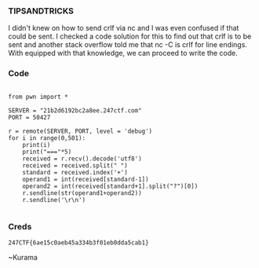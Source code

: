### TIPSANDTRICKS 

I didn't knew on how to send crlf via nc and I was even confused if that could be sent.
I checked a code solution for this to find out that crlf is to be sent and another stack overflow told me that
nc -C is crlf for line endings. 
With equipped with that knowledge, we can proceed to write the code.

### Code
```python3

from pwn import *

SERVER = "21b2d6192bc2a8ee.247ctf.com"
PORT = 50427

r = remote(SERVER, PORT, level = 'debug')
for i in range(0,501):
    print(i)
    print("==="*5)
    received = r.recv().decode('utf8')
    received = received.split(" ")
    standard = received.index('+')
    operand1 = int(received[standard-1])
    operand2 = int(received[standard+1].split("?")[0])
    r.sendline(str(operand1+operand2))
    r.sendline('\r\n')
    

```

### Creds
```
247CTF{6ae15c0aeb45a334b3f01eb0dda5cab1}
```


 ~Kurama
